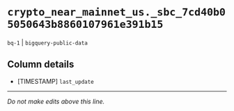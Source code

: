 # `crypto_near_mainnet_us._sbc_7cd40b05050643b8860107961e391b15`
`bq-1` | `bigquery-public-data`

## Column details
* [TIMESTAMP] `last_update`

-------------------------------------------------------------------------------
*Do not make edits above this line.*
